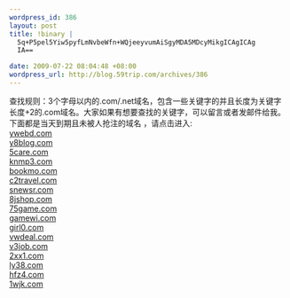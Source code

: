 ```yaml
--- 
wordpress_id: 386
layout: post
title: !binary |
  5q+P5pel5Yiw5pyfLmNvbeWfn+WQjeeyvumAiSgyMDA5MDcyMikgICAgICAg
  IA==

date: 2009-07-22 08:04:48 +08:00
wordpress_url: http://blog.59trip.com/archives/386
---
```

查找规则：3个字母以内的.com/.net域名，包含一些关键字的并且长度为关键字长度+2的.com域名。大家如果有想要查找的关键字，可以留言或者发邮件给我。<br xmlns="http://www.w3.org/2005/Atom"/>下面都是当天到期且未被人抢注的域名 ，请点击进入:<br/> <!--more--> <a href="http://www.domaintools.com/ywebd.com" target="_blank">ywebd.com</a><br/><a href="http://www.domaintools.com/y8blog.com" target="_blank">y8blog.com</a><br/><a href="http://www.domaintools.com/5care.com" target="_blank">5care.com</a><br/><a href="http://www.domaintools.com/knmp3.com" target="_blank">knmp3.com</a><br/><a href="http://www.domaintools.com/bookmo.com" target="_blank">bookmo.com</a><br/><a href="http://www.domaintools.com/c2travel.com" target="_blank">c2travel.com</a><br/><a href="http://www.domaintools.com/snewsr.com" target="_blank">snewsr.com</a><br/><a href="http://www.domaintools.com/8jshop.com" target="_blank">8jshop.com</a><br/><a href="http://www.domaintools.com/75game.com" target="_blank">75game.com</a><br/><a href="http://www.domaintools.com/gamewi.com" target="_blank">gamewi.com</a><br/><a href="http://www.domaintools.com/girl0.com" target="_blank">girl0.com</a><br/><a href="http://www.domaintools.com/vwdeal.com" target="_blank">vwdeal.com</a><br/><a href="http://www.domaintools.com/v3job.com" target="_blank">v3job.com</a><br/><a href="http://www.domaintools.com/2xx1.com" target="_blank">2xx1.com</a><br/><a href="http://www.domaintools.com/ly38.com" target="_blank">ly38.com</a><br/><a href="http://www.domaintools.com/hfz4.com" target="_blank">hfz4.com</a><br/><a href="http://www.domaintools.com/1wjk.com" target="_blank">1wjk.com</a><br/>        
